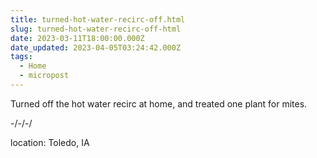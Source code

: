```yaml
---
title: turned-hot-water-recirc-off.html
slug: turned-hot-water-recirc-off-html
date: 2023-03-11T18:00:00.000Z
date_updated: 2023-04-05T03:24:42.000Z
tags: 
  - Home
  - micropost
---
```


Turned off the hot water recirc at home, and treated one plant for mites.

-/-/-/

location: Toledo, IA
